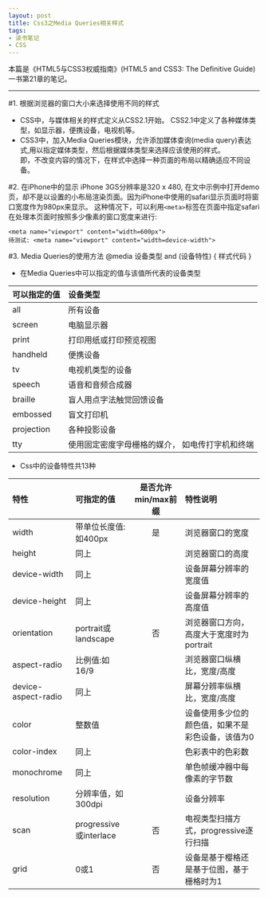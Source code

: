 ```yaml
---
layout: post
title: Css3之Media Queries相关样式
tags: 
- 读书笔记
- CSS
---
```


本篇是《HTML5与CSS3权威指南》(HTML5 and CSS3: The Definitive Guide)一书第21章的笔记。  

---

#1. 根据浏览器的窗口大小来选择使用不同的样式 
- CSS中，与媒体相关的样式定义从CSS2.1开始。 CSS2.1中定义了各种媒体类型，如显示器，便携设备，电视机等。
- CSS3中，加入Media Queries模块，允许添加媒体查询(media query)表达式,用以指定媒体类型，然后根据媒体类型来选择应该使用的样式。  
  即，不改变内容的情况下，在样式中选择一种页面的布局以精确适应不同设备。

#2. 在iPhone中的显示
iPhone 3GS分辨率是320 x 480, 在文中示例中打开demo页，却不是以设置的小布局渲染页面。因为iPhone中使用的safari显示页面时将窗口宽度作为980px来显示。 这种情况下，可以利用`<meta>`标签在页面中指定safari在处理本页面时按照多少像素的窗口宽度来进行:  


    <meta name="viewport" content="width=600px">
    待测试: <meta name="viewport" content="width=device-width">


#3. Media Queries的使用方法
    @media 设备类型 and (设备特性) { 样式代码 }
  
    
- 在Media Queries中可以指定的值与该值所代表的设备类型  

| 可以指定的值        | 设备类型                    |  
|:--------------|:------------------------|  
| all           | 所有设备                    |  
| screen        | 电脑显示器                   |  
| print         | 打印用纸或打印预览视图             |  
| handheld      | 便携设备                    |  
| tv            | 电视机类型的设备                |  
| speech        | 语音和音频合成器                |  
| braille       | 盲人用点字法触觉回馈设备            |  
| embossed      | 盲文打印机                   |  
| projection    | 各种投影设备                  |  
| tty           | 使用固定密度字母栅格的媒介， 如电传打字机和终端|  

- Css中的设备特性共13种

| 特性                  | 可指定的值                 | 是否允许min/max前缀  | 特性说明                                 |
|:--------------------|:----------------------|:--------------:|:-------------------------------------|
|width                | 带单位长度值:如400px         | 是              | 浏览器窗口的宽度                             |
|height               | 同上                    |                | 浏览器窗口的高度                             |
|device-width         | 同上                    |                | 设备屏幕分辨率的宽度值                          |
|device-height        | 同上                    |                | 设备屏幕分辨率的高度值                          |
|orientation          | portrait或landscape    | 否              | 浏览器窗口方向，高度大于宽度时为portrait             |
|aspect-radio         | 比例值:如16/9             |                | 浏览器窗口纵横比，宽度/高度                       |
|device-aspect-radio  | 同上                    |                | 屏幕分辨率纵横比，宽度/高度                       |
|color                | 整数值                   |                | 设备使用多少位的颜色值，如果不是彩色设备，该值为0            |
|color-index          | 同上                    |                | 色彩表中的色彩数                             |
|monochrome           | 同上                    |                | 单色帧缓冲器中每像素的字节数                       |
|resolution           | 分辨率值，如300dpi          |                | 设备分辨率                                |
|scan                 | progressive或interlace | 否              | 电视类型扫描方式，progressive逐行扫描             |
|grid                 | 0或1                   | 否              | 设备是基于樱格还是基于位图，基于栅格时为1                |

